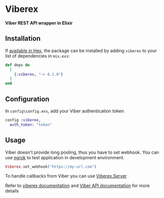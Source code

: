 # Viberex

**Viber REST API wrapper in Elixir**

## Installation

If [available in Hex](https://hex.pm/docs/publish), the package can be installed
by adding `viberex` to your list of dependencies in `mix.exs`:

```elixir
def deps do
  [
    {:viberex, "~> 0.1.0"}
  ]
end
```

## Configuration
In `config\config.exs`, add your Viber authentication token
```elixir
config :viberex,
  auth_token: "token"
```

## Usage

Viber doesn't provide long pooling, thus you have to set webhook.
You can use [ngrok](https://ngrok.com/) to test application in development environment.

```elixir
Viberex.set_webhook("https://my-url.com")
```

To handle callbacks from Viber you can use [Viberex.Server](https://hexdocs.pm/viberex/Viberex.Server.html)

Refer to [viberex documentation](https://hexdocs.pm/viberex) and [Viber API documentation](https://viber.github.io/docs/api/rest-bot-api) for more details

